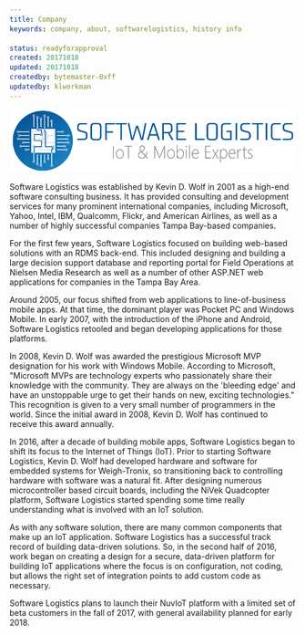 ```yaml
---
title: Company
keywords: company, about, softwarelogistics, history info

status: readyforapproval
created: 20171018
updated: 20171018
createdby: bytemaster-0xff
updatedby: klworkman
---
```

![alt Logo](/images/sftlog-large.png)

Software Logistics was established by Kevin D. Wolf in 2001 as a high-end software consulting business. It has provided
consulting and development services for many prominent international companies, including Microsoft, Yahoo, Intel, IBM, Qualcomm, Flickr, and American Airlines, 
as well as a number of highly successful companies Tampa Bay-based companies.

For the first few years, Software Logistics focused on building web-based solutions with an RDMS back-end.  This included designing and
building a large decision support database and reporting portal for Field Operations at Nielsen Media Research as well as a
number of other ASP.NET web applications for companies in the Tampa Bay Area.

Around 2005, our focus shifted from web applications to line-of-business mobile apps.  At that time, the dominant player was
Pocket PC and Windows Mobile.  In early 2007, with the introduction of the iPhone and Android, Software Logistics retooled and
began developing applications for those platforms.  

In 2008, Kevin D. Wolf was awarded the prestigious Microsoft MVP designation for his work with Windows Mobile. According to Microsoft, "Microsoft MVPs are technology experts who passionately share their knowledge with the community. They are always on the 'bleeding edge' and have an unstoppable urge to get their hands on new, exciting technologies." This recognition is given to a very small number of programmers in the world. Since the initial award in 2008, Kevin D. Wolf has continued to receive this award annually.

In 2016, after a decade of building mobile apps, Software Logistics began to shift its focus to the Internet of Things (IoT).
Prior to starting Software Logistics, Kevin D. Wolf had developed hardware and software for embedded systems for Weigh-Tronix, so
transitioning back to controlling hardware with software was a natural fit.  After designing numerous microcontroller based
circuit boards, including the NiVek Quadcopter platform, Software Logistics started spending some time really understanding
what is involved with an IoT solution.

As with any software solution, there are many common components that make up an IoT application.  Software Logistics has a successful track record of building data-driven solutions.  So, in the second half of 2016, work began on creating a design for
a secure, data-driven platform for building IoT applications where the focus is on configuration, not coding, but allows the right
set of integration points to add custom code as necessary.

Software Logistics plans to launch their NuvIoT platform with a limited set of beta customers in the fall of 2017, with general
availability planned for early 2018.



